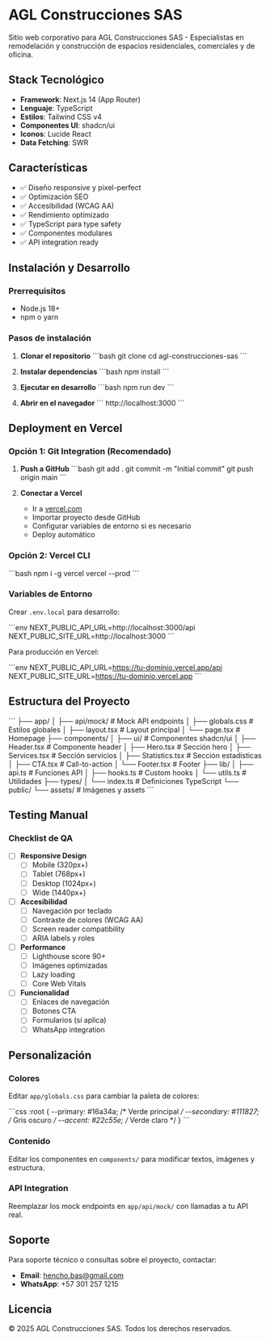 # AGL Construcciones SAS

Sitio web corporativo para AGL Construcciones SAS - Especialistas en remodelación y construcción de espacios residenciales, comerciales y de oficina.

## Stack Tecnológico

- **Framework**: Next.js 14 (App Router)
- **Lenguaje**: TypeScript
- **Estilos**: Tailwind CSS v4
- **Componentes UI**: shadcn/ui
- **Iconos**: Lucide React
- **Data Fetching**: SWR

## Características

- ✅ Diseño responsive y pixel-perfect
- ✅ Optimización SEO
- ✅ Accesibilidad (WCAG AA)
- ✅ Rendimiento optimizado
- ✅ TypeScript para type safety
- ✅ Componentes modulares
- ✅ API integration ready

## Instalación y Desarrollo

### Prerrequisitos

- Node.js 18+ 
- npm o yarn

### Pasos de instalación

1. **Clonar el repositorio**
   \`\`\`bash
   git clone <repository-url>
   cd agl-construcciones-sas
   \`\`\`

2. **Instalar dependencias**
   \`\`\`bash
   npm install
   \`\`\`

3. **Ejecutar en desarrollo**
   \`\`\`bash
   npm run dev
   \`\`\`

4. **Abrir en el navegador**
   \`\`\`
   http://localhost:3000
   \`\`\`

## Deployment en Vercel

### Opción 1: Git Integration (Recomendado)

1. **Push a GitHub**
   \`\`\`bash
   git add .
   git commit -m "Initial commit"
   git push origin main
   \`\`\`

2. **Conectar a Vercel**
   - Ir a [vercel.com](https://vercel.com)
   - Importar proyecto desde GitHub
   - Configurar variables de entorno si es necesario
   - Deploy automático

### Opción 2: Vercel CLI

\`\`\`bash
npm i -g vercel
vercel --prod
\`\`\`

### Variables de Entorno

Crear `.env.local` para desarrollo:

\`\`\`env
NEXT_PUBLIC_API_URL=http://localhost:3000/api
NEXT_PUBLIC_SITE_URL=http://localhost:3000
\`\`\`

Para producción en Vercel:

\`\`\`env
NEXT_PUBLIC_API_URL=https://tu-dominio.vercel.app/api
NEXT_PUBLIC_SITE_URL=https://tu-dominio.vercel.app
\`\`\`

## Estructura del Proyecto

\`\`\`
├── app/
│   ├── api/mock/          # Mock API endpoints
│   ├── globals.css        # Estilos globales
│   ├── layout.tsx         # Layout principal
│   └── page.tsx           # Homepage
├── components/
│   ├── ui/                # Componentes shadcn/ui
│   ├── Header.tsx         # Componente header
│   ├── Hero.tsx           # Sección hero
│   ├── Services.tsx       # Sección servicios
│   ├── Statistics.tsx     # Sección estadísticas
│   ├── CTA.tsx            # Call-to-action
│   └── Footer.tsx         # Footer
├── lib/
│   ├── api.ts             # Funciones API
│   ├── hooks.ts           # Custom hooks
│   └── utils.ts           # Utilidades
├── types/
│   └── index.ts           # Definiciones TypeScript
└── public/
    └── assets/            # Imágenes y assets
\`\`\`

## Testing Manual

### Checklist de QA

- [ ] **Responsive Design**
  - [ ] Mobile (320px+)
  - [ ] Tablet (768px+) 
  - [ ] Desktop (1024px+)
  - [ ] Wide (1440px+)

- [ ] **Accesibilidad**
  - [ ] Navegación por teclado
  - [ ] Contraste de colores (WCAG AA)
  - [ ] Screen reader compatibility
  - [ ] ARIA labels y roles

- [ ] **Performance**
  - [ ] Lighthouse score 90+
  - [ ] Imágenes optimizadas
  - [ ] Lazy loading
  - [ ] Core Web Vitals

- [ ] **Funcionalidad**
  - [ ] Enlaces de navegación
  - [ ] Botones CTA
  - [ ] Formularios (si aplica)
  - [ ] WhatsApp integration

## Personalización

### Colores

Editar `app/globals.css` para cambiar la paleta de colores:

\`\`\`css
:root {
  --primary: #16a34a;    /* Verde principal */
  --secondary: #111827;   /* Gris oscuro */
  --accent: #22c55e;      /* Verde claro */
}
\`\`\`

### Contenido

Editar los componentes en `components/` para modificar textos, imágenes y estructura.

### API Integration

Reemplazar los mock endpoints en `app/api/mock/` con llamadas a tu API real.

## Soporte

Para soporte técnico o consultas sobre el proyecto, contactar:

- **Email**: hencho.bas@gmail.com
- **WhatsApp**: +57 301 257 1215

## Licencia

© 2025 AGL Construcciones SAS. Todos los derechos reservados.
